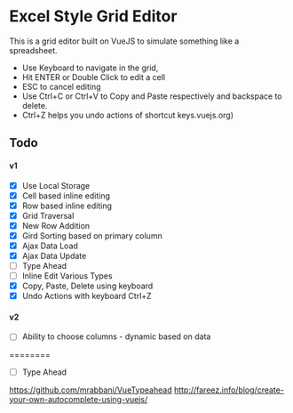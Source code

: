 # Excel Style Grid Editor

This is a grid editor built on VueJS to simulate something like a spreadsheet.

- Use Keyboard to navigate in the grid,
- Hit ENTER or Double Click to edit a cell
- ESC to cancel editing
- Use Ctrl+C or Ctrl+V to Copy and Paste respectively and backspace to delete.
- Ctrl+Z helps you undo actions of shortcut keys.vuejs.org)


## Todo

#### v1

- [x] Use Local Storage
- [x] Cell based inline editing
- [x] Row based inline editing
- [x] Grid Traversal
- [x] New Row Addition
- [x] Gird Sorting based on primary column
- [x] Ajax Data Load
- [x] Ajax Data Update
- [ ] Type Ahead
- [ ] Inline Edit Various Types
- [x] Copy, Paste, Delete using keyboard
- [x] Undo Actions with keyboard Ctrl+Z

#### v2
- [ ] Ability to choose columns - dynamic based on data

========
- [ ] Type Ahead


https://github.com/mrabbani/VueTypeahead
http://fareez.info/blog/create-your-own-autocomplete-using-vuejs/
